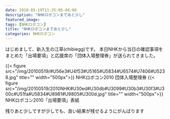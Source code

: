 ```yaml
---
date: 2010-05-19T11:25:05-04:00
description: "NHKロボコンまであと少し"
featured_image: 
tags: [NHKロボコン]
title: "NHKロボコンまであと少し"
categories: NHKロボコン
---
```


はじめまして、新入生の江草(chibiegg)です。
本日NHKから当日の確認事項をまとめた「出場要項」と応援席の「団体入場整理券」が送られてきました。

{{< figure src="/img/20100519/#U56e3#U4f53#U5165#U5834#U6574#U7406#U5238.jpg" title="" width="500px">}}
NHKロボコン2010 団体入場整理券
{{< figure src="/img/20100519/2010NHK#U30ed#U30db#U3099#U30b3#U30f3#U300c#U51fa#U5834#U8981#U9805#U300d.jpg" title="" width="500px">}}
NHKロボコン2010「出場要項」表紙

残りあと少しですが少しでも、良い結果が残せるようにがんばります
